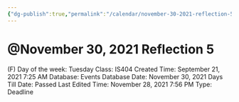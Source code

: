 ```yaml
---
{"dg-publish":true,"permalink":"/calendar/november-30-2021-reflection-5/"}
---
```


# @November 30, 2021 Reflection 5

(F) Day of the week: Tuesday
Class: IS404
Created Time: September 21, 2021 7:25 AM
Database: Events Database
Date: November 30, 2021
Days Till Date: Passed
Last Edited Time: November 28, 2021 7:56 PM
Type: Deadline